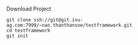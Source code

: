Download Project

```
git clone ssh://git@git.ivu-ag.com:7999/~nan.thanthansoe/testframework.git
cd testframework
git init
```